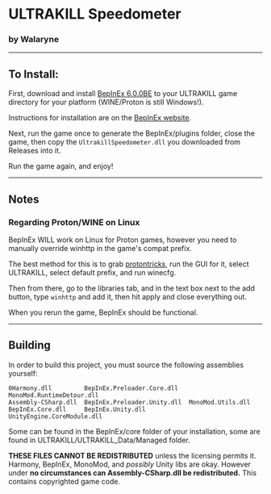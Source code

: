 # ULTRAKILL Speedometer
### by Walaryne
___
## To Install:


First, download and install [BepInEx 6.0.0BE](https://builds.bepis.io/projects/bepinex_be) to your ULTRAKILL game directory for your platform (WINE/Proton is still Windows!).

Instructions for installation are on the [BepInEx website](https://docs.bepinex.dev/master/articles/user_guide/installation/index.html).

Next, run the game once to generate the BepInEx/plugins folder, close the game, then copy the `UltrakillSpeedometer.dll` you downloaded from Releases into it.

Run the game again, and enjoy!
___
## Notes
### Regarding Proton/WINE on Linux
BepInEx WILL work on Linux for Proton games, however you need to manually override winhttp in the game's compat prefix.

The best method for this is to grab [protontricks](https://github.com/Matoking/protontricks), run the GUI for it, select ULTRAKILL, select default prefix, and run winecfg.

Then from there, go to the libraries tab, and in the text box next to the add button, type `winhttp` and add it, then hit apply and close everything out.

When you rerun the game, BepInEx should be functional.
___
## Building
In order to build this project, you must source the following assemblies yourself:
```
0Harmony.dll         BepInEx.Preloader.Core.dll   MonoMod.RuntimeDetour.dll
Assembly-CSharp.dll  BepInEx.Preloader.Unity.dll  MonoMod.Utils.dll
BepInEx.Core.dll     BepInEx.Unity.dll            UnityEngine.CoreModule.dll
```
Some can be found in the BepInEx/core folder of your installation, some are found in ULTRAKILL/ULTRAKILL_Data/Managed folder.

**THESE FILES CANNOT BE REDISTRIBUTED** unless the licensing permits it.
Harmony, BepInEx, MonoMod, and *possibly* Unity libs are okay.
However under **no circumstances can Assembly-CSharp.dll be redistributed.** This contains copyrighted game code.